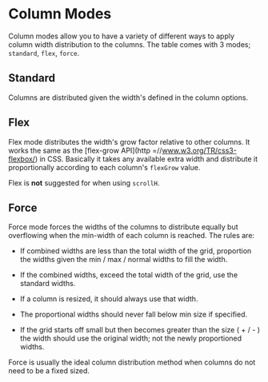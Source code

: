# Column Modes
Column modes allow you to have a variety of different ways to apply column width distribution
to the columns. The table comes with 3 modes; `standard`, `flex`, `force`.

## Standard
Columns are distributed given the width's defined in the column options.

## Flex
Flex mode distributes the width's grow factor relative to other columns.
It works the same as the [flex-grow API](http =//www.w3.org/TR/css3-flexbox/) in CSS.
Basically it takes any available extra width and distribute it proportionally
according to each column's `flexGrow` value.

Flex is **not** suggested for when using `scrollH`.

## Force
Force mode forces the widths of the columns to distribute equally but overflowing when
the min-width of each column is reached. The rules are:

- If combined widths are less than the total width of the grid,
  proportion the widths given the min / max / normal widths to fill the width.

- If the combined widths, exceed the total width of the grid, use the standard widths.

- If a column is resized, it should always use that width.

- The proportional widths should never fall below min size if specified.

- If the grid starts off small but then becomes greater than the size ( + / - )
  the width should use the original width; not the newly proportioned widths.

Force is usually the ideal column distribution method when columns do not need
to be a fixed sized.
